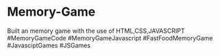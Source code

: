 # Memory-Game
Built an memory game with the use of HTML,CSS,JAVASCRIPT
#MemoryGameCode #MemoryGameJavascript #FastFoodMemoryGame #JavasciptGames #JSGames
